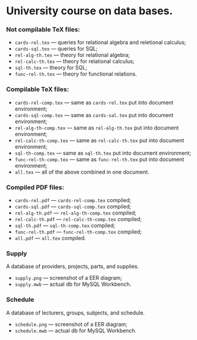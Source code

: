 # University course on data bases.

### Not compilable TeX files:
* `cards-rel.tex` — queries for relational algebra and reletional calculus;
* `cards-sql.tex` — queries for SQL;
* `rel-alg-th.tex` — theory for relational algebra;
* `rel-calc-th.tex` — theory for relational calculus;
* `sql-th.tex` — theory for SQL;
* `func-rel-th.tex` — theory for functional relations.

### Compilable TeX files:
* `cards-rel-comp.tex` — same as `cards-rel.tex` put into document environment;
* `cards-sql-comp.tex` — same as `cards-sal.tex` put into document environment;
* `rel-alg-th-comp.tex` — same as `rel-alg-th.tex` put into document environment;
* `rel-calc-th-comp.tex` — same as `rel-calc-th.tex` put into document environment;
* `sql-th-comp.tex` — same as `sql-th.tex` put into document environment;
* `func-rel-th-comp.tex` — same as `func-rel-th.tex` put into document environment;
* `all.tex` — all of the above combined in one document.

### Compiled PDF files:
* `cards-rel.pdf` — `cards-rel-comp.tex` compiled;
* `cards-sql.pdf` — `cards-sql-comp.tex` compiled;
* `rel-alg-th.pdf` — `rel-alg-th-comp.tex` compiled;
* `rel-calc-th.pdf` — `rel-calc-th-comp.tex` compiled;
* `sql-th.pdf` — `sql-th-comp.tex` compiled;
* `func-rel-th.pdf` — `func-rel-th-comp.tex` compiled;
* `all.pdf` — `all.tex` compiled.

### Supply
A database of providers, projects, parts, and supplies. 
* `supply.png` — screenshot of a EER diagram;
* `supply.mwb` — actual db for MySQL Workbench.

### Schedule
A database of lecturers, groups, subjects, and schedule.
* `schedule.png` — screenshot of a EER diagram;
* `schedule.mwb` — actual db for MySQL Workbench.
